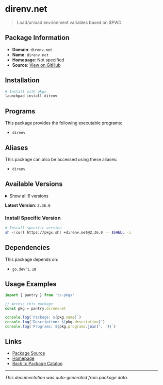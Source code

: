 # direnv.net

> Load/unload environment variables based on $PWD

## Package Information

- **Domain**: `direnv.net`
- **Name**: `direnv.net`
- **Homepage**: Not specified
- **Source**: [View on GitHub](https://github.com/pkgxdev/pantry/tree/main/projects/direnv.net/package.yml)

## Installation

```bash
# Install with pkgx
launchpad install direnv
```

## Programs

This package provides the following executable programs:

- `direnv`

## Aliases

This package can also be accessed using these aliases:

- `direnv`

## Available Versions

<details>
<summary>Show all 6 versions</summary>

- `2.36.0`, `2.35.0`, `2.34.0`, `2.33.0`, `2.32.3`
- `2.32.2`

</details>

**Latest Version**: `2.36.0`

### Install Specific Version

```bash
# Install specific version
sh <(curl https://pkgx.sh) +direnv.net@2.36.0 -- $SHELL -i
```

## Dependencies

This package depends on:

- `go.dev^1.18`

## Usage Examples

```typescript
import { pantry } from 'ts-pkgx'

// Access this package
const pkg = pantry.direnvnet

console.log(`Package: ${pkg.name}`)
console.log(`Description: ${pkg.description}`)
console.log(`Programs: ${pkg.programs.join(', ')}`)
```

## Links

- [Package Source](https://github.com/pkgxdev/pantry/tree/main/projects/direnv.net/package.yml)
- [Homepage](#)
- [Back to Package Catalog](../package-catalog.md)

---

*This documentation was auto-generated from package data.*

